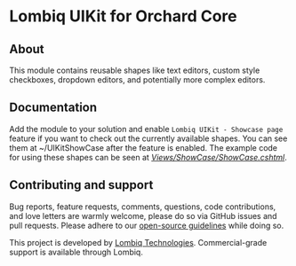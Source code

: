 # Lombiq UIKit for Orchard Core



## About

This module contains reusable shapes like text editors, custom style checkboxes, dropdown editors, and potentially more 
complex editors.


## Documentation

Add the module to your solution and enable `Lombiq UIKit - Showcase page` feature if you want to check out the 
currently available shapes. You can see them at ~/UIKitShowCase after the feature is enabled. The example code for using 
these shapes can be seen at *[Views/ShowCase/ShowCase.cshtml](Views/ShowCase/ShowCase.cshtml)*.


## Contributing and support

Bug reports, feature requests, comments, questions, code contributions, and love letters are warmly welcome, please do so via GitHub issues and pull requests. Please adhere to our [open-source guidelines](https://lombiq.com/open-source-guidelines) while doing so.

This project is developed by [Lombiq Technologies](https://lombiq.com/). Commercial-grade support is available through Lombiq.
